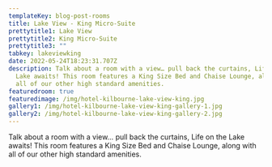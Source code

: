 ```yaml
---
templateKey: blog-post-rooms
title: Lake View - King Micro-Suite
prettytitle1: Lake View
prettytitle2: King Micro-Suite
prettytitle3: ""
tabkey: lakeviewking
date: 2022-05-24T18:23:31.707Z
description: Talk about a room with a view… pull back the curtains, Life on the
  Lake awaits! This room features a King Size Bed and Chaise Lounge, along with
  all of our other high standard amenities.
featuredroom: true
featuredimage: /img/hotel-kilbourne-lake-view-king.jpg
gallery1: /img/hotel-kilbourne-lake-view-king-gallery-1.jpg
gallery2: /img/hotel-kilbourne-lake-view-king-gallery-2.jpg
---
```

Talk about a room with a view… pull back the curtains, Life on the Lake awaits! This room features a King Size Bed and Chaise Lounge, along with all of our other high standard amenities.